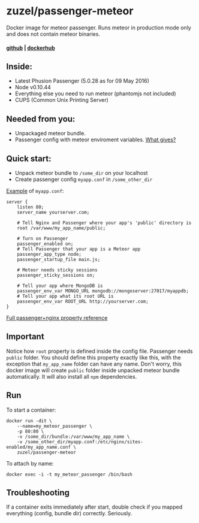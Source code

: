 # zuzel/passenger-meteor
Docker image for meteor passenger. Runs meteor in production mode only and does not contain meteor binaries.

#### [github](https://github.com/iSuslov/passenger-meteor) | [dockerhub](https://hub.docker.com/r/zuzel/passenger-meteor/)

## Inside:
 * Latest Phusion Passenger (5.0.28 as for 09 May 2016)
 * Node v0.10.44
 * Everything else you need to run meteor (phantomjs not included)
 * CUPS (Common Unix Printing Server)

## Needed from you:
* Unpackaged meteor bundle.
* Passenger config with meteor enviroment variables. [What gives?](https://www.phusionpassenger.com/library/indepth/environment_variables.html)

## Quick start:

* Unpack meteor bundle to `/some_dir` on your localhost
* Create passenger config `myapp.conf` in `/some_other_dir`

[Example](https://www.phusionpassenger.com/library/walkthroughs/deploy/meteor/ownserver/nginx/oss/trusty/deploy_app.html#edit-nginx-configuration-file) of `myapp.conf`:

```
server {
    listen 80;
    server_name yourserver.com;

    # Tell Nginx and Passenger where your app's 'public' directory is
    root /var/www/my_app_name/public;

    # Turn on Passenger
    passenger_enabled on;
    # Tell Passenger that your app is a Meteor app
    passenger_app_type node;
    passenger_startup_file main.js;

    # Meteor needs sticky sessions
    passenger_sticky_sessions on;

    # Tell your app where MongoDB is
    passenger_env_var MONGO_URL mongodb://mongoserver:27017/myappdb;
    # Tell your app what its root URL is
    passenger_env_var ROOT_URL http://yourserver.com;
}
```
[Full passenger+nginx property reference](https://www.phusionpassenger.com/library/config/nginx/reference)

## Important
Notice how `root` property is defined inside the config file. Passenger needs `public` folder. You should define this property exactly like this, with the exception that `my_app_name` folder can have any name. Don't worry, this docker image will create `public` folder inside unpacked meteor bundle automatically. It will also install all `npm` dependencies. 

## Run 
To start a container:
```
docker run -dit \
    --name=my_meteor_passenger \
    -p 80:80 \
    -v /some_dir/bundle:/var/www/my_app_name \
    -v /some_other_dir/myapp.conf:/etc/nginx/sites-enabled/my_app_name.conf \
    zuzel/passenger-meteor
```


To attach by name: 
```
docker exec -i -t my_meteor_passenger /bin/bash
```

## Troubleshooting
If a container exits immediately after start, double check if you mapped everything (config, bundle dir) correctly. Seriously.
